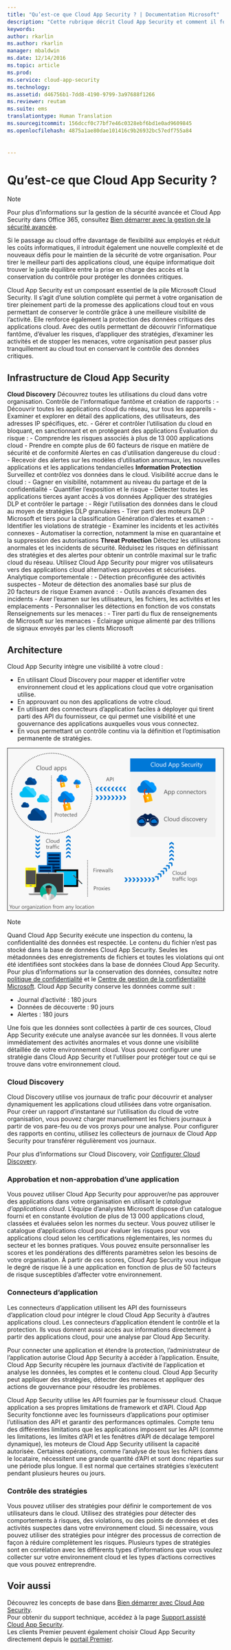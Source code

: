 ```yaml
---
title: "Qu’est-ce que Cloud App Security ? | Documentation Microsoft"
description: "Cette rubrique décrit Cloud App Security et comment il fonctionne."
keywords: 
author: rkarlin
ms.author: rkarlin
manager: mbaldwin
ms.date: 12/14/2016
ms.topic: article
ms.prod: 
ms.service: cloud-app-security
ms.technology: 
ms.assetid: d46756b1-7dd8-4190-9799-3a97688f1266
ms.reviewer: reutam
ms.suite: ems
translationtype: Human Translation
ms.sourcegitcommit: 156dccf0c77bf7e46c0328ebf6bd1e0ad9609845
ms.openlocfilehash: 4875a1ae80dae101416c9b26932bc57edf755a84


---
```

# <a name="what-is-cloud-app-security"></a>Qu’est-ce que Cloud App Security ?

> [!NOTE]
> Pour plus d’informations sur la gestion de la sécurité avancée et Cloud App Security dans Office 365, consultez [Bien démarrer avec la gestion de la sécurité avancée](https://support.office.com/article/Get-started-with-Advanced-Management-Security-d9ee4d67-f2b3-42b4-9c9e-c4529904990a).

Si le passage au cloud offre davantage de flexibilité aux employés et réduit les coûts informatiques, il introduit également une nouvelle complexité et de nouveaux défis pour le maintien de la sécurité de votre organisation. Pour tirer le meilleur parti des applications cloud, une équipe informatique doit trouver le juste équilibre entre la prise en charge des accès et la conservation du contrôle pour protéger les données critiques.  

Cloud App Security est un composant essentiel de la pile Microsoft Cloud Security. Il s’agit d’une solution complète qui permet à votre organisation de tirer pleinement parti de la promesse des applications cloud tout en vous permettant de conserver le contrôle grâce à une meilleure visibilité de l’activité. Elle renforce également la protection des données critiques des applications cloud. Avec des outils permettant de découvrir l’informatique fantôme, d’évaluer les risques, d’appliquer des stratégies, d’examiner les activités et de stopper les menaces, votre organisation peut passer plus tranquillement au cloud tout en conservant le contrôle des données critiques.  

## <a name="the-cloud-app-security-framework"></a>Infrastructure de Cloud App Security  


**Cloud Discovery** Découvrez toutes les utilisations du cloud dans votre organisation. Contrôle de l’informatique fantôme et création de rapports : - Découvrir toutes les applications cloud du réseau, sur tous les appareils - Examiner et explorer en détail des applications, des utilisateurs, des adresses IP spécifiques, etc. - Gérer et contrôler l’utilisation du cloud en bloquant, en sanctionnant et en protégeant des applications Évaluation du risque : - Comprendre les risques associés à plus de 13 000 applications cloud - Prendre en compte plus de 60 facteurs de risque en matière de sécurité et de conformité Alertes en cas d’utilisation dangereuse du cloud : - Recevoir des alertes sur les modèles d’utilisation anormaux, les nouvelles applications et les applications tendancielles **Information Protection** Surveillez et contrôlez vos données dans le cloud. Visibilité accrue dans le cloud : - Gagner en visibilité, notamment au niveau du partage et de la confidentialité - Quantifier l’exposition et le risque - Détecter toutes les applications tierces ayant accès à vos données Appliquer des stratégies DLP et contrôler le partage : - Régir l’utilisation des données dans le cloud au moyen de stratégies DLP granulaires - Tirer parti des moteurs DLP Microsoft et tiers pour la classification Génération d’alertes et examen : - Identifier les violations de stratégie - Examiner les incidents et les activités connexes - Automatiser la correction, notamment la mise en quarantaine et la suppression des autorisations **Threat Protection** Détectez les utilisations anormales et les incidents de sécurité. Réduisez les risques en définissant des stratégies et des alertes pour obtenir un contrôle maximal sur le trafic cloud du réseau. Utilisez Cloud App Security pour migrer vos utilisateurs vers des applications cloud alternatives approuvées et sécurisées.
Analytique comportementale : - Détection préconfigurée des activités suspectes - Moteur de détection des anomalies basé sur plus de 20 facteurs de risque Examen avancé : - Outils avancés d’examen des incidents - Axer l’examen sur les utilisateurs, les fichiers, les activités et les emplacements - Personnaliser les détections en fonction de vos constats Renseignements sur les menaces : - Tirer parti du flux de renseignements de Microsoft sur les menaces - Éclairage unique alimenté par des trillions de signaux envoyés par les clients Microsoft

## <a name="architecture"></a>Architecture  

Cloud App Security intègre une visibilité à votre cloud :  

-   En utilisant Cloud Discovery pour mapper et identifier votre environnement cloud et les applications cloud que votre organisation utilise.
-   En approuvant ou non des applications de votre cloud.  
-   En utilisant des connecteurs d’application faciles à déployer qui tirent parti des API du fournisseur, ce qui permet une visibilité et une gouvernance des applications auxquelles vous vous connectez.  
-   En vous permettant un contrôle continu via la définition et l’optimisation permanente de stratégies.  

![Architecture de Cloud App Security](./media/architecture.png)  

> [!NOTE]  
> Quand Cloud App Security exécute une inspection du contenu, la confidentialité des données est respectée. Le contenu du fichier n’est pas stocké dans la base de données Cloud App Security. Seules les métadonnées des enregistrements de fichiers et toutes les violations qui ont été identifiées sont stockées dans la base de données Cloud App Security. Pour plus d’informations sur la conservation des données, consultez notre [politique de confidentialité](http://go.microsoft.com/fwlink/?LinkId=512132) et le [Centre de gestion de la confidentialité Microsoft](https://www.microsoft.com/TrustCenter/Privacy/You-are-in-control-of-your-data).
Cloud App Security conserve les données comme suit :
>- Journal d’activité : 180 jours
>- Données de découverte : 90 jours
>- Alertes : 180 jours

Une fois que les données sont collectées à partir de ces sources, Cloud App Security exécute une analyse avancée sur les données. Il vous alerte immédiatement des activités anormales et vous donne une visibilité détaillée de votre environnement cloud. Vous pouvez configurer une stratégie dans Cloud App Security et l’utiliser pour protéger tout ce qui se trouve dans votre environnement cloud.  

### <a name="cloud-discovery"></a>Cloud Discovery  

Cloud Discovery utilise vos journaux de trafic pour découvrir et analyser dynamiquement les applications cloud utilisées dans votre organisation. Pour créer un rapport d’instantané sur l’utilisation du cloud de votre organisation, vous pouvez charger manuellement les fichiers journaux à partir de vos pare-feu ou de vos proxys pour une analyse. Pour configurer des rapports en continu, utilisez les collecteurs de journaux de Cloud App Security pour transférer régulièrement vos journaux.  

Pour plus d’informations sur Cloud Discovery, voir [Configurer Cloud Discovery](set-up-cloud-discovery.md).

### <a name="sanctioning-and-unsanctioning-an-app"></a>Approbation et non-approbation d’une application  

Vous pouvez utiliser Cloud App Security pour approuver/ne pas approuver des applications dans votre organisation en utilisant le *catalogue d’applications cloud*. L’équipe d’analystes Microsoft dispose d’un catalogue fourni et en constante évolution de plus de 13 000 applications cloud, classées et évaluées selon les normes du secteur. Vous pouvez utiliser le catalogue d’applications cloud pour évaluer les risques pour vos applications cloud selon les certifications réglementaires, les normes du secteur et les bonnes pratiques. Vous pouvez ensuite personnaliser les scores et les pondérations des différents paramètres selon les besoins de votre organisation. À partir de ces scores, Cloud App Security vous indique le degré de risque lié à une application en fonction de plus de 50 facteurs de risque susceptibles d’affecter votre environnement.  

### <a name="app-connectors"></a>Connecteurs d’application  
Les connecteurs d’application utilisent les API des fournisseurs d’application cloud pour intégrer le cloud Cloud App Security à d’autres applications cloud. Les connecteurs d’application étendent le contrôle et la protection. Ils vous donnent aussi accès aux informations directement à partir des applications cloud, pour une analyse par Cloud App Security.  

Pour connecter une application et étendre la protection, l’administrateur de l’application autorise Cloud App Security à accéder à l’application. Ensuite, Cloud App Security récupère les journaux d’activité de l’application et analyse les données, les comptes et le contenu cloud. Cloud App Security peut appliquer des stratégies, détecter des menaces et appliquer des actions de gouvernance pour résoudre les problèmes.  

Cloud App Security utilise les API fournies par le fournisseur cloud. Chaque application a ses propres limitations de framework et d’API. Cloud App Security fonctionne avec les fournisseurs d’applications pour optimiser l’utilisation des API et garantir des performances optimales. Compte tenu des différentes limitations que les applications imposent sur les API (comme les limitations, les limites d’API et les fenêtres d’API de décalage temporel dynamique), les moteurs de Cloud App Security utilisent la capacité autorisée. Certaines opérations, comme l’analyse de tous les fichiers dans le locataire, nécessitent une grande quantité d’API et sont donc réparties sur une période plus longue. Il est normal que certaines stratégies s’exécutent pendant plusieurs heures ou jours.  

### <a name="policy-control"></a>Contrôle des stratégies  

Vous pouvez utiliser des stratégies pour définir le comportement de vos utilisateurs dans le cloud. Utilisez des stratégies pour détecter des comportements à risques, des violations, ou des points de données et des activités suspectes dans votre environnement cloud. Si nécessaire, vous pouvez utiliser des stratégies pour intégrer des processus de correction de façon à réduire complètement les risques. Plusieurs types de stratégies sont en corrélation avec les différents types d’informations que vous voulez collecter sur votre environnement cloud et les types d’actions correctives que vous pouvez entreprendre.  

## <a name="see-also"></a>Voir aussi  

Découvrez les concepts de base dans [Bien démarrer avec Cloud App Security](getting-started-with-cloud-app-security.md).    
Pour obtenir du support technique, accédez à la page [Support assisté Cloud App Security](http://support.microsoft.com/oas/default.aspx?prid=16031).   
Les clients Premier peuvent également choisir Cloud App Security directement depuis le [portail Premier](https://premier.microsoft.com/).   



<!--HONumber=Dec16_HO2-->


